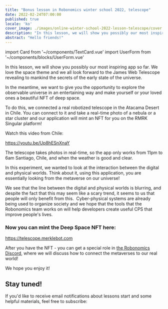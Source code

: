 ```yaml
---
title: "Bonus lesson in Robonomics winter school 2022, telescope"
date: 2022-02-24T07:00:00
published: true
locale: 'ko'
cover_image: ./images/online-winter-school-2022-lesson-telescope/cover.jpg
description: "In this lesson, we will show you possibly our most inspiring app so far. We love the space theme and we all look forward to the James Web Telescope revealing to mankind the secrets of the early state of the universe."
abstract: "Hello friends!"
---
```

import Card from '~/components/TextCard.vue'
import UserForm from '~/components/blocks/UserForm.vue'

In this lesson, we will show you possibly our most inspiring app so far. We love the space theme and we all look forward to the James Web Telescope revealing to mankind the secrets of the early state of the universe.

In the meantime, we want to give you the opportunity to explore the observable universe in an entertaining way and make yourself or your loved ones a beautiful NFT of deep space.

To do this, we connected a real robotized telescope in the Atacama Desert in Chile. You can connect to it and take a real-time photo of a nebula or a star cluster and our application will mint an NFT for you on the RMRK Singular platform!

Watch this video from Chile:

https://youtu.be/Up8hESnXnaY

The telescope takes photos in real-time, so the app only works from 11pm to 6am Santiago, Chile, and when the weather is good and clear.

In this experiment, we wanted to look at the interaction between the digital and physical worlds. Think about it, using this application, you are essentially looking from the metaverse on our universe!

We see that the line between the digital and physical worlds is blurring, and despite the fact that this may seem like a scary trend, it seems to us that people will only benefit from this.  Cyber-physical systems are already being used to organize society and we hope that the tools that the Robonomics team works on will help developers create useful CPS that improve people's lives.

<Card>

### Now you can mint the Deep Space NFT here:

https://telescope.merklebot.com

After you have the NFT - you can get a special role in [the Robonomics Discord](https://discord.gg/JpaN2XAmqY), where we will discuss how to connect the metaverses to our real world!

We hope you enjoy it!

</Card>


<Card>

## Stay tuned!

If you'd like to receive email notifications about lessons start and some helpful materials, feel free to subscribe:

<UserForm comment="robonomics.network telescope"/>

</Card>

